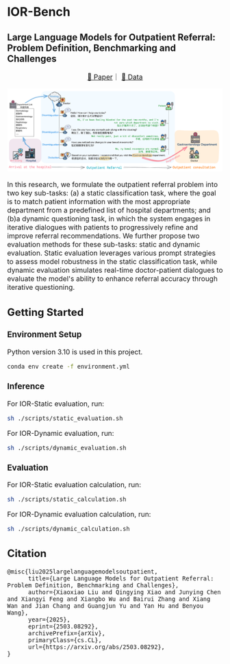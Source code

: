 # IOR-Bench

## Large Language Models for Outpatient Referral: Problem Definition, Benchmarking and Challenges



<p align="center">
  <font size="3">&nbsp<a href="https://arxiv.org/abs/2503.08292">📃 Paper</a>｜&nbsp<a href="https://huggingface.co/spaces/puccho/Soundwave"><a href="https://huggingface.co/">🤗 Data</a>&nbsp
</p>


<p align="center">
  <img src="assets/pipeline.png" margin-bottom:10px;"/>
</p>
In this research, we formulate the outpatient referral problem into two key sub-tasks: (a) a static classification task, where the goal is to match patient information with the most appropriate department from a predefined list of hospital departments; and (b)a dynamic questioning task, in which the system engages in iterative dialogues with patients to progressively refine and improve referral recommendations. We further propose two evaluation methods for these sub-tasks: static and dynamic evaluation. Static evaluation leverages various prompt strategies to assess model robustness in the static classification task, while dynamic evaluation simulates real-time doctor-patient dialogues to evaluate the model's ability to enhance referral accuracy through iterative questioning. 

## Getting Started

### Environment Setup 

<font size="3">Python version 3.10 is used in this project.</font>

```bash
conda env create -f environment.yml
```

### Inference

For IOR-Static evaluation, run:

```bash
sh ./scripts/static_evaluation.sh
```

For IOR-Dynamic evaluation, run:

```bash
sh ./scripts/dynamic_evaluation.sh
```

### Evaluation

For IOR-Static evaluation calculation, run:

```bash
sh ./scripts/static_calculation.sh
```

For IOR-Dynamic evaluation calculation, run:

```bash
sh ./scripts/dynamic_calculation.sh
```

## Citation

```
@misc{liu2025largelanguagemodelsoutpatient,
      title={Large Language Models for Outpatient Referral: Problem Definition, Benchmarking and Challenges}, 
      author={Xiaoxiao Liu and Qingying Xiao and Junying Chen and Xiangyi Feng and Xiangbo Wu and Bairui Zhang and Xiang Wan and Jian Chang and Guangjun Yu and Yan Hu and Benyou Wang},
      year={2025},
      eprint={2503.08292},
      archivePrefix={arXiv},
      primaryClass={cs.CL},
      url={https://arxiv.org/abs/2503.08292}, 
}
```
